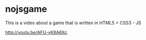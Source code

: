 nojsgame
========

This is a video about a game that is written in HTML5 + CSS3 - JS

http://youtu.be/AFU-yK8A6Xc

